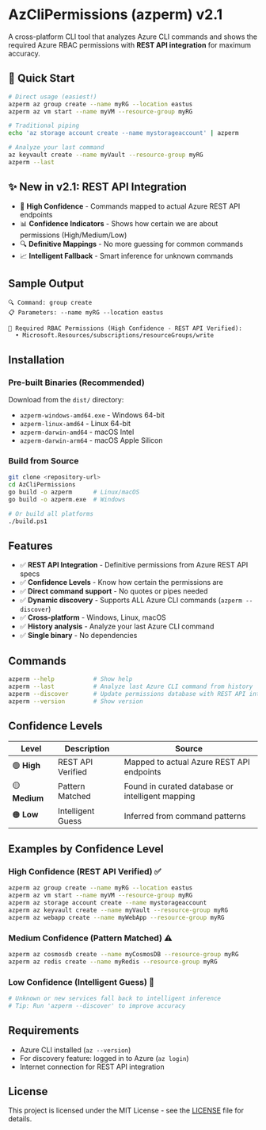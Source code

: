 # AzCliPermissions (azperm) v2.1

A cross-platform CLI tool that analyzes Azure CLI commands and shows the required Azure RBAC permissions with **REST API integration** for maximum accuracy.

## 🚀 Quick Start

```bash
# Direct usage (easiest!)
azperm az group create --name myRG --location eastus
azperm az vm start --name myVM --resource-group myRG

# Traditional piping
echo 'az storage account create --name mystorageaccount' | azperm

# Analyze your last command
az keyvault create --name myVault --resource-group myRG
azperm --last
```

## ✨ New in v2.1: REST API Integration

- 🎯 **High Confidence** - Commands mapped to actual Azure REST API endpoints
- 📊 **Confidence Indicators** - Shows how certain we are about permissions (High/Medium/Low)
- 🔍 **Definitive Mappings** - No more guessing for common commands
- 📈 **Intelligent Fallback** - Smart inference for unknown commands

## Sample Output

```
🔍 Command: group create
📋 Parameters: --name myRG --location eastus

🔐 Required RBAC Permissions (High Confidence - REST API Verified):
  • Microsoft.Resources/subscriptions/resourceGroups/write
```

## Installation

### Pre-built Binaries (Recommended)

Download from the `dist/` directory:
- `azperm-windows-amd64.exe` - Windows 64-bit
- `azperm-linux-amd64` - Linux 64-bit  
- `azperm-darwin-amd64` - macOS Intel
- `azperm-darwin-arm64` - macOS Apple Silicon

### Build from Source

```bash
git clone <repository-url>
cd AzCliPermissions
go build -o azperm      # Linux/macOS
go build -o azperm.exe  # Windows

# Or build all platforms
./build.ps1
```

## Features

- ✅ **REST API Integration** - Definitive permissions from Azure REST API specs
- ✅ **Confidence Levels** - Know how certain the permissions are
- ✅ **Direct command support** - No quotes or pipes needed
- ✅ **Dynamic discovery** - Supports ALL Azure CLI commands (`azperm --discover`)
- ✅ **Cross-platform** - Windows, Linux, macOS
- ✅ **History analysis** - Analyze your last Azure CLI command
- ✅ **Single binary** - No dependencies

## Commands

```bash
azperm --help           # Show help
azperm --last           # Analyze last Azure CLI command from history
azperm --discover       # Update permissions database with REST API integration
azperm --version        # Show version
```

## Confidence Levels

| Level | Description | Source |
|-------|-------------|--------|
| 🟢 **High** | REST API Verified | Mapped to actual Azure REST API endpoints |
| 🟡 **Medium** | Pattern Matched | Found in curated database or intelligent mapping |
| 🟠 **Low** | Intelligent Guess | Inferred from command patterns |

## Examples by Confidence Level

### High Confidence (REST API Verified) ✅
```bash
azperm az group create --name myRG --location eastus
azperm az vm start --name myVM --resource-group myRG
azperm az storage account create --name mystorageaccount
azperm az keyvault create --name myVault --resource-group myRG
azperm az webapp create --name myWebApp --resource-group myRG
```

### Medium Confidence (Pattern Matched) ⚠️
```bash
azperm az cosmosdb create --name myCosmosDB --resource-group myRG
azperm az redis create --name myRedis --resource-group myRG
```

### Low Confidence (Intelligent Guess) 🤔
```bash
# Unknown or new services fall back to intelligent inference
# Tip: Run 'azperm --discover' to improve accuracy
```

## Requirements

- Azure CLI installed (`az --version`)
- For discovery feature: logged in to Azure (`az login`)
- Internet connection for REST API integration

## License

This project is licensed under the MIT License - see the [LICENSE](LICENSE) file for details.
